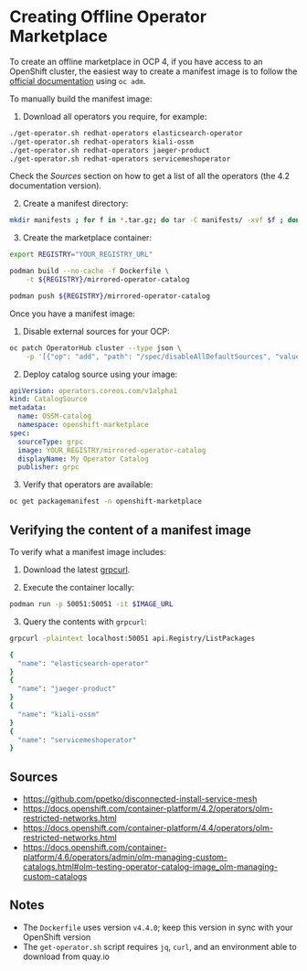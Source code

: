 # Creating Offline Operator Marketplace

To create an offline marketplace in OCP 4, if you have access to an OpenShift cluster,
the easiest way to create a manifest image is to follow the [official documentation](https://docs.openshift.com/container-platform/4.6/operators/admin/olm-managing-custom-catalogs.html#olm-building-operator-catalog-image_olm-managing-custom-catalogs) using `oc adm`.

To manually build the manifest image:  

1. Download all operators you require, for example:

```sh
./get-operator.sh redhat-operators elasticsearch-operator
./get-operator.sh redhat-operators kiali-ossm
./get-operator.sh redhat-operators jaeger-product
./get-operator.sh redhat-operators servicemeshoperator
```
Check the _Sources_ section on how to get a list of all the operators (the 4.2 documentation version).

2. Create a manifest directory:

```sh
mkdir manifests ; for f in *.tar.gz; do tar -C manifests/ -xvf $f ; done && rm -rf *tar.gz
```

3. Create the marketplace container:

```sh
export REGISTRY="YOUR_REGISTRY_URL"

podman build --no-cache -f Dockerfile \
    -t ${REGISTRY}/mirrored-operator-catalog

podman push ${REGISTRY}/mirrored-operator-catalog
```

Once you have a manifest image:

1. Disable external sources for your OCP:

```sh
oc patch OperatorHub cluster --type json \
    -p '[{"op": "add", "path": "/spec/disableAllDefaultSources", "value": true}]'
```

2. Deploy catalog source using your image:

```yaml
apiVersion: operators.coreos.com/v1alpha1
kind: CatalogSource
metadata:
  name: OSSM-catalog
  namespace: openshift-marketplace
spec:
  sourceType: grpc
  image: YOUR_REGISTRY/mirrored-operator-catalog
  displayName: My Operator Catalog
  publisher: grpc
```

3. Verify that operators are available:

```sh
oc get packagemanifest -n openshift-marketplace
```

## Verifying the content of a manifest image

To verify what a manifest image includes:

1. Download the latest [grpcurl](https://github.com/fullstorydev/grpcurl/releases/latest).

2. Execute the container locally:

```sh
podman run -p 50051:50051 -it $IMAGE_URL
```

3. Query the contents with `grpcurl`:

```sh
grpcurl -plaintext localhost:50051 api.Registry/ListPackages

{
  "name": "elasticsearch-operator"
}
{
  "name": "jaeger-product"
}
{
  "name": "kiali-ossm"
}
{
  "name": "servicemeshoperator"
}
```

## Sources

- https://github.com/ppetko/disconnected-install-service-mesh
- https://docs.openshift.com/container-platform/4.2/operators/olm-restricted-networks.html
- https://docs.openshift.com/container-platform/4.4/operators/olm-restricted-networks.html
- https://docs.openshift.com/container-platform/4.6/operators/admin/olm-managing-custom-catalogs.html#olm-testing-operator-catalog-image_olm-managing-custom-catalogs

## Notes

- The `Dockerfile` uses version `v4.4.0`; keep this version in sync with your OpenShift version
- The `get-operator.sh` script requires `jq`, `curl`, and an environment able to download from quay.io
